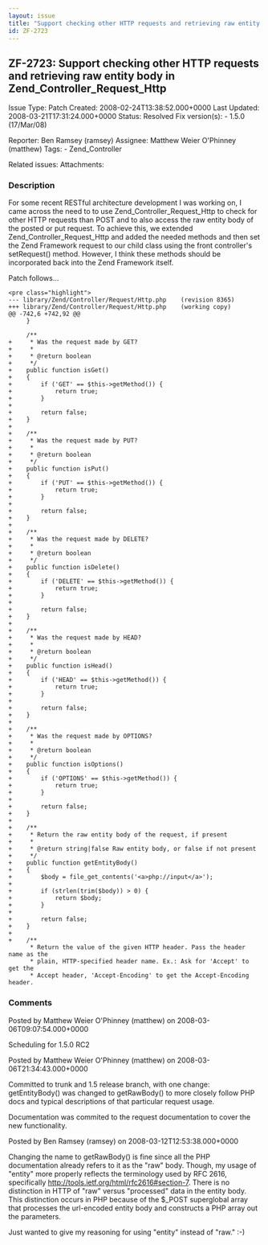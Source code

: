```yaml
---
layout: issue
title: "Support checking other HTTP requests and retrieving raw entity body in Zend_Controller_Request_Http"
id: ZF-2723
---
```


ZF-2723: Support checking other HTTP requests and retrieving raw entity body in Zend\_Controller\_Request\_Http
---------------------------------------------------------------------------------------------------------------

 Issue Type: Patch Created: 2008-02-24T13:38:52.000+0000 Last Updated: 2008-03-21T17:31:24.000+0000 Status: Resolved Fix version(s): - 1.5.0 (17/Mar/08)
 
 Reporter:  Ben Ramsey (ramsey)  Assignee:  Matthew Weier O'Phinney (matthew)  Tags: - Zend\_Controller
 
 Related issues: 
 Attachments: 
### Description

For some recent RESTful architecture development I was working on, I came across the need to to use Zend\_Controller\_Request\_Http to check for other HTTP requests than POST and to also access the raw entity body of the posted or put request. To achieve this, we extended Zend\_Controller\_Request\_Http and added the needed methods and then set the Zend Framework request to our child class using the front controller's setRequest() method. However, I think these methods should be incorporated back into the Zend Framework itself.

Patch follows...

 
    <pre class="highlight">
    --- library/Zend/Controller/Request/Http.php    (revision 8365)
    +++ library/Zend/Controller/Request/Http.php    (working copy)
    @@ -742,6 +742,92 @@
         }
     
         /**
    +     * Was the request made by GET?
    +     *
    +     * @return boolean
    +     */
    +    public function isGet()
    +    {
    +        if ('GET' == $this->getMethod()) {
    +            return true;
    +        }
    +
    +        return false;
    +    }
    +
    +    /**
    +     * Was the request made by PUT?
    +     *
    +     * @return boolean
    +     */
    +    public function isPut()
    +    {
    +        if ('PUT' == $this->getMethod()) {
    +            return true;
    +        }
    +
    +        return false;
    +    }
    +
    +    /**
    +     * Was the request made by DELETE?
    +     *
    +     * @return boolean
    +     */
    +    public function isDelete()
    +    {
    +        if ('DELETE' == $this->getMethod()) {
    +            return true;
    +        }
    +
    +        return false;
    +    }
    +
    +    /**
    +     * Was the request made by HEAD?
    +     *
    +     * @return boolean
    +     */
    +    public function isHead()
    +    {
    +        if ('HEAD' == $this->getMethod()) {
    +            return true;
    +        }
    +
    +        return false;
    +    }
    +
    +    /**
    +     * Was the request made by OPTIONS?
    +     *
    +     * @return boolean
    +     */
    +    public function isOptions()
    +    {
    +        if ('OPTIONS' == $this->getMethod()) {
    +            return true;
    +        }
    +
    +        return false;
    +    }
    +
    +    /**
    +     * Return the raw entity body of the request, if present
    +     *
    +     * @return string|false Raw entity body, or false if not present
    +     */
    +    public function getEntityBody()
    +    {
    +        $body = file_get_contents('<a>php://input</a>');
    +
    +        if (strlen(trim($body)) > 0) {
    +            return $body;
    +        }
    +
    +        return false;
    +    }
    +
    +    /**
          * Return the value of the given HTTP header. Pass the header name as the
          * plain, HTTP-specified header name. Ex.: Ask for 'Accept' to get the
          * Accept header, 'Accept-Encoding' to get the Accept-Encoding header.


 

 

### Comments

Posted by Matthew Weier O'Phinney (matthew) on 2008-03-06T09:07:54.000+0000

Scheduling for 1.5.0 RC2

 

 

Posted by Matthew Weier O'Phinney (matthew) on 2008-03-06T21:34:43.000+0000

Committed to trunk and 1.5 release branch, with one change: getEntityBody() was changed to getRawBody() to more closely follow PHP docs and typical descriptions of that particular request usage.

Documentation was commited to the request documentation to cover the new functionality.

 

 

Posted by Ben Ramsey (ramsey) on 2008-03-12T12:53:38.000+0000

Changing the name to getRawBody() is fine since all the PHP documentation already refers to it as the "raw" body. Though, my usage of "entity" more properly reflects the terminology used by RFC 2616, specifically <http://tools.ietf.org/html/rfc2616#section-7>. There is no distinction in HTTP of "raw" versus "processed" data in the entity body. This distinction occurs in PHP because of the $\_POST superglobal array that processes the url-encoded entity body and constructs a PHP array out the parameters.

Just wanted to give my reasoning for using "entity" instead of "raw." :-)

 

 
